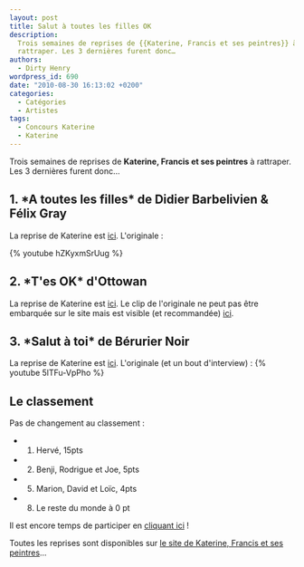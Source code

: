 ```yaml
---
layout: post
title: Salut à toutes les filles OK
description:
  Trois semaines de reprises de {{Katerine, Francis et ses peintres}} à
  rattraper. Les 3 dernières furent donc…
authors:
  - Dirty Henry
wordpress_id: 690
date: "2010-08-30 16:13:02 +0200"
categories:
  - Catégories
  - Artistes
tags:
  - Concours Katerine
  - Katerine
---
```


Trois semaines de reprises de **Katerine, Francis et ses peintres** à rattraper.
Les 3 dernières furent donc…

<h2>1. *A toutes les filles* de Didier Barbelivien & Félix Gray</h2>

La reprise de Katerine est
[ici](http://www.katerinefrancisetsespeintres.com/filles.html). L'originale :

{% youtube hZKyxmSrUug %}

<h2>2. *T'es OK* d'Ottowan</h2>

La reprise de Katerine est
[ici](http://www.katerinefrancisetsespeintres.com/ok.html). Le clip de
l'originale ne peut pas être embarquée sur le site mais est visible (et
recommandée) [ici](http://www.youtube.com/watch?v=F-04OM2oUt4).

<h2>3. *Salut à toi* de Bérurier Noir</h2>

La reprise de Katerine est
[ici](http://www.katerinefrancisetsespeintres.com/salut.html). L'originale (et
un bout d'interview) :
{% youtube 5lTFu-VpPho %}

<h2>Le classement</h2>

Pas de changement au classement :

- 1. Hervé, 15pts
- 2. Benji, Rodrigue et Joe, 5pts
- 5. Marion, David et Loïc, 4pts
- 8. Le reste du monde à 0 pt

Il est encore temps de participer en [cliquant ici](569) !

Toutes les reprises sont disponibles sur
[le site de Katerine, Francis et ses peintres](http://www.katerinefrancisetsespeintres.com/)…
